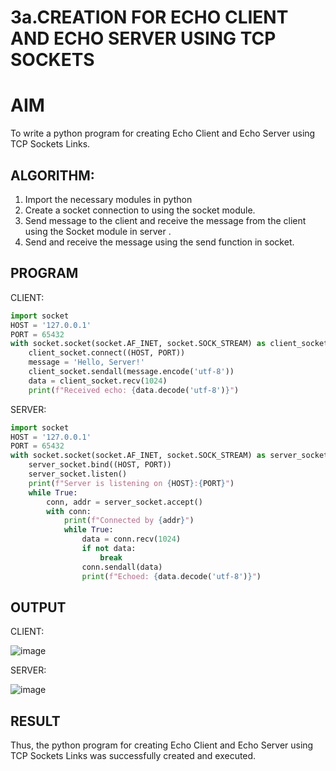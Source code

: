 # 3a.CREATION FOR ECHO CLIENT AND ECHO SERVER USING TCP SOCKETS
# AIM
To write a python program for creating Echo Client and Echo Server using TCP
Sockets Links.
## ALGORITHM:
1. Import the necessary modules in python
2. Create a socket connection to using the socket module.
3. Send message to the client and receive the message from the client using the Socket module in
 server .
4. Send and receive the message using the send function in socket.
## PROGRAM
CLIENT:
```python
import socket
HOST = '127.0.0.1'  
PORT = 65432  
with socket.socket(socket.AF_INET, socket.SOCK_STREAM) as client_socket:
    client_socket.connect((HOST, PORT))
    message = 'Hello, Server!'
    client_socket.sendall(message.encode('utf-8'))
    data = client_socket.recv(1024)
    print(f"Received echo: {data.decode('utf-8')}")
```
SERVER:
```python
import socket
HOST = '127.0.0.1'  
PORT = 65432        
with socket.socket(socket.AF_INET, socket.SOCK_STREAM) as server_socket:
    server_socket.bind((HOST, PORT))
    server_socket.listen()
    print(f"Server is listening on {HOST}:{PORT}")
    while True:
        conn, addr = server_socket.accept()
        with conn:
            print(f"Connected by {addr}")
            while True:
                data = conn.recv(1024)
                if not data:
                    break
                conn.sendall(data)
                print(f"Echoed: {data.decode('utf-8')}")
```
## OUTPUT
CLIENT:

![image](https://github.com/user-attachments/assets/177e2c0a-fc81-4272-9581-70438f7dc86e)

SERVER:


![image](https://github.com/user-attachments/assets/eaf07592-5d3d-460a-bf77-381bc2aca9f5)

## RESULT
Thus, the python program for creating Echo Client and Echo Server using TCP Sockets Links 
was successfully created and executed.

